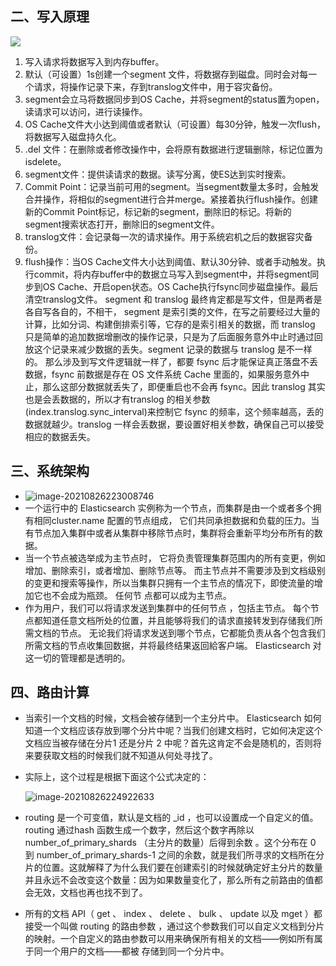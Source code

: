 ## 二、写入原理

![](D:/ProjectDev/p8-project1/LearnNotes/Elastic-Stack/Elasticsearch/02.ES核心概念/images/写入原理.png)

1. 写入请求将数据写入到内存buffer。
2. 默认（可设置）1s创建一个segment 文件，将数据存到磁盘。同时会对每一个请求，将操作记录下来，存到translog文件中，用于容灾备份。
3. segment会立马将数据同步到OS Cache，并将segment的status置为open，读请求可以访问，进行读操作。
4. OS Cache文件大小达到阈值或者默认（可设置）每30分钟，触发一次flush，将数据写入磁盘持久化。
5. .del 文件：在删除或者修改操作中，会将原有数据进行逻辑删除，标记位置为isdelete。
6. segment文件：提供读请求的数据。读写分离，使ES达到实时搜索。
7. Commit Point：记录当前可用的segment。当segment数量太多时，会触发合并操作，将相似的segment进行合并merge。紧接着执行flush操作。创建新的Commit Point标记，标记新的segment，删除旧的标记。将新的segment搜索状态打开，删除旧的segment文件。
8. translog文件：会记录每一次的请求操作。用于系统宕机之后的数据容灾备份。
9. flush操作：当OS Cache文件大小达到阈值、默认30分钟、或者手动触发。执行commit，将内存buffer中的数据立马写入到segment中，并将segment同步到OS Cache、开启open状态。OS Cache执行fsync同步磁盘操作。最后清空translog文件。
       segment 和 translog 最终肯定都是写文件，但是两者是各自写各自的，不相干， segment 是索引类的文件，在写之前要经过大量的计算，比如分词、构建倒排索引等，它存的是索引相关的数据，而 translog 只是简单的追加数据增删改的操作记录，只是为了后面服务意外中止时通过回放这个记录来减少数据的丢失。segment 记录的数据与 translog 是不一样的。
       那么涉及到写文件逻辑就一样了，都要 fsync 后才能保证真正落盘不丢数据，fsync 前数据是存在 OS 文件系统 Cache 里面的，如果服务意外中止，那么这部分数据就丢失了，即便重启也不会再 fsync。因此 translog 其实也是会丢数据的，所以才有translog 的相关参数(index.translog.sync_interval)来控制它 fsync 的频率，这个频率越高，丢的数据就越少。translog 一样会丢数据，要设置好相关参数，确保自己可以接受相应的数据丢失。

## 三、系统架构

- ![image-20210826223008746](D:/ProjectDev/p8-project1/LearnNotes/Elastic-Stack/Elasticsearch/02.ES核心概念/images/系统架构-1.png)
- 一个运行中的 Elasticsearch 实例称为一个节点，而集群是由一个或者多个拥有相同cluster.name 配置的节点组成， 它们共同承担数据和负载的压力。当有节点加入集群中或者从集群中移除节点时，集群将会重新平均分布所有的数据。
- 当一个节点被选举成为主节点时， 它将负责管理集群范围内的所有变更，例如增加、删除索引，或者增加、删除节点等。 而主节点并不需要涉及到文档级别的变更和搜索等操作，所以当集群只拥有一个主节点的情况下，即使流量的增加它也不会成为瓶颈。 任何节
  点都可以成为主节点。
- 作为用户，我们可以将请求发送到集群中的任何节点 ，包括主节点。 每个节点都知道任意文档所处的位置，并且能够将我们的请求直接转发到存储我们所需文档的节点。 无论我们将请求发送到哪个节点，它都能负责从各个包含我们所需文档的节点收集回数据，并将最终结果返回給客户端。 Elasticsearch 对这一切的管理都是透明的。

## 四、路由计算

- 当索引一个文档的时候，文档会被存储到一个主分片中。 Elasticsearch 如何知道一个文档应该存放到哪个分片中呢？当我们创建文档时，它如何决定这个文档应当被存储在分片1 还是分片 2 中呢？首先这肯定不会是随机的，否则将来要获取文档的时候我们就不知道从何处寻找了。

- 实际上，这个过程是根据下面这个公式决定的：

  ![image-20210826224922633](D:/ProjectDev/p8-project1/LearnNotes/Elastic-Stack/Elasticsearch/02.ES核心概念/images/route-1.png)

- routing 是一个可变值，默认是文档的 _id ，也可以设置成一个自定义的值。 routing 通过hash 函数生成一个数字，然后这个数字再除以 number_of_primary_shards （主分片的数量）后得到余数 。这个分布在 0 到 number_of_primary_shards-1 之间的余数，就是我们所寻求的文档所在分片的位置。这就解释了为什么我们要在创建索引的时候就确定好主分片的数量并且永远不会改变这个数量：因为如果数量变化了，那么所有之前路由的值都会无效，文档也再也找不到了。

- 所有的文档 API（ get 、 index 、 delete 、 bulk 、 update 以及 mget ）都接受一个叫做 routing 的路由参数 ，通过这个参数我们可以自定义文档到分片的映射。一个自定义的路由参数可以用来确保所有相关的文档——例如所有属于同一个用户的文档——都被
  存储到同一个分片中。